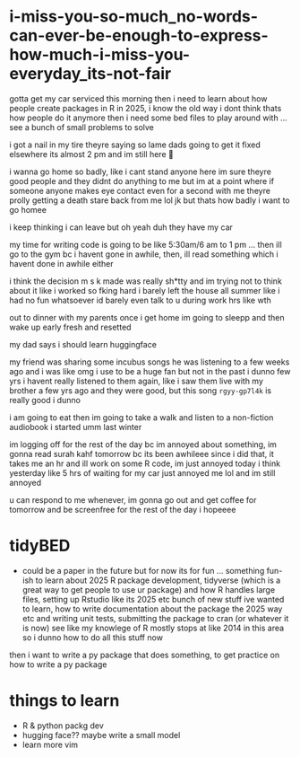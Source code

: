 # i-miss-you-so-much_no-words-can-ever-be-enough-to-express-how-much-i-miss-you-everyday_its-not-fair


gotta get my car serviced this morning then i need to learn about how people create packages in R in 2025, i know the old way i dont think thats how people do it anymore then i need some bed files to play around with ... see a bunch of small problems to solve

i got a nail in my tire theyre saying so lame dads going to get it fixed elsewhere its almost 2 pm and im still here 🥹

i wanna go home so badly, like i cant stand anyone here im sure theyre good people and they didnt do anything to me but im at a point where if someone anyone makes eye contact even for a second with me theyre prolly getting a death stare back from me lol jk but thats how badly i want to go homee

i keep thinking i can leave but oh yeah duh they have my car

my time for writing code is going to be like 5:30am/6 am to 1 pm ... then ill go to the gym bc i havent gone in awhile, then, ill read something which i havent done in awhile either

i think the decision m s k made was really sh*tty and im trying not to think about it like i worked so fking hard i barely left the house all summer like i had no fun whatsoever id barely even talk to u during work hrs like wth

out to dinner with my parents once i get home im going to sleepp and then wake up early fresh and resetted

my dad says i should learn huggingface

my friend was sharing some incubus songs he was listening to a few weeks ago and i was like omg i use to be a huge fan but not in the past i dunno few yrs i havent really listened to them again, like i saw them live with my brother a few yrs ago and they were good, but this song `rgyy-gp7l4k` is really good i dunno

i am going to eat then im going to take a walk and listen to a non-fiction audiobook i started umm last winter

im logging off for the rest of the day bc im annoyed about something, im gonna read surah kahf tomorrow bc its been awhileee since i did that, it takes me an hr and ill work on some R code, im just annoyed today i think yesterday like 5 hrs of waiting for my car just annoyed me lol and im still annoyed

u can respond to me whenever, im gonna go out and get coffee for tomorrow and be screenfree for the rest of the day i hopeeee

# tidyBED
* could be a paper in the future but for now its for fun ... something fun-ish to learn about 2025 R package development, tidyverse (which is a great way to get people to use ur package) and how R handles large files, setting up Rstudio like its 2025 etc bunch of new stuff ive wanted to learn, how to write documentation about the package the 2025 way etc and writing unit tests, submitting the package to cran (or whatever it is now) see like my knowlege of R mostly stops at like 2014 in this area so i dunno how to do all this stuff now

then i want to write a py package that does something, to get practice on how to write a py package

# things to learn
* R & python packg dev
* hugging face?? maybe write a small model
* learn more vim
